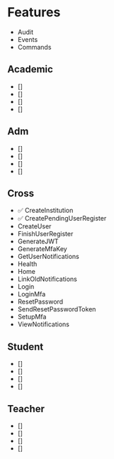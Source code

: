 # Features

- Audit
- Events
- Commands

## Academic

- [] 
- [] 
- [] 
- []

## Adm

- [] 
- [] 
- [] 
- []

## Cross

- ✅ CreateInstitution
- ✅ CreatePendingUserRegister
- CreateUser
- FinishUserRegister
- GenerateJWT
- GenerateMfaKey
- GetUserNotifications
- Health
- Home
- LinkOldNotifications
- Login
- LoginMfa
- ResetPassword
- SendResetPasswordToken
- SetupMfa
- ViewNotifications

## Student

- [] 
- [] 
- [] 
- [] 

## Teacher

- [] 
- [] 
- [] 
- [] 
